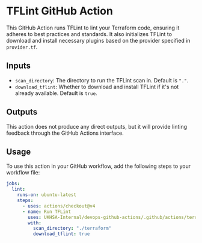 # TFLint GitHub Action

This GitHub Action runs TFLint to lint your Terraform code, ensuring it adheres to best practices and standards. It also initializes TFLint to download and install necessary plugins based on the provider specified in `provider.tf`.

## Inputs

- `scan_directory`: The directory to run the TFLint scan in. Default is `"."`.
- `download_tflint`: Whether to download and install TFLint if it's not already available. Default is `true`.

## Outputs

This action does not produce any direct outputs, but it will provide linting feedback through the GitHub Actions interface.

## Usage

To use this action in your GitHub workflow, add the following steps to your workflow file:

```yaml
jobs:
  lint:
    runs-on: ubuntu-latest
    steps:
      - uses: actions/checkout@v4
      - name: Run TFLint
        uses: UKHSA-Internal/devops-github-actions/.github/actions/terraform-tflint@main
        with:
          scan_directory: "./terraform"
          download_tflint: true
